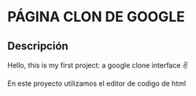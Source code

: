 # PÁGINA CLON DE GOOGLE
## Descripción
Hello, this is my first project: a google clone interface ✌️

En este proyecto utilizamos el editor de codigo de html
